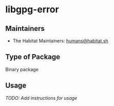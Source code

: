 # libgpg-error

## Maintainers

* The Habitat Maintainers: <humans@habitat.sh>

## Type of Package

Binary package

## Usage

*TODO: Add instructions for usage*
